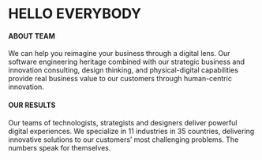 # HELLO EVERYBODY

#### ABOUT TEAM

We can help you reimagine your business through a digital lens. Our software engineering heritage combined with our strategic business and innovation consulting, design thinking, and physical-digital capabilities provide real business value to our customers through human-centric innovation.

#### OUR RESULTS

Our teams of technologists, strategists and designers deliver powerful digital experiences. We specialize in 11 industries in 35 countries, delivering innovative solutions to our customers’ most challenging problems. The numbers speak for themselves.

